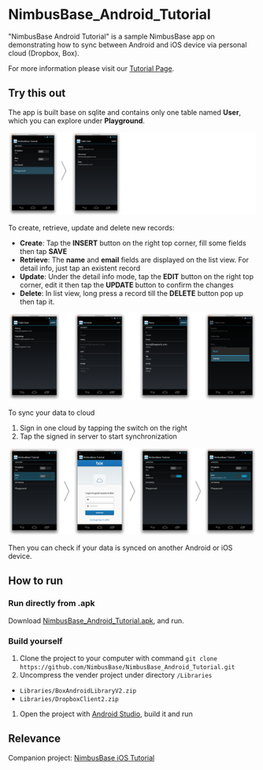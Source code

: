 NimbusBase_Android_Tutorial
===========================

"NimbusBase Android Tutorial" is a sample NimbusBase app on demonstrating how to sync between Android and iOS device via personal cloud (Dropbox, Box).

For more information please visit our [Tutorial Page](http://nimbusbase.com/articles/tutorial-android.html).

## Try this out

The app is built base on sqlite and contains only one table named **User**, which you can explore under **Playground**.

![Playground to Table User](https://raw.githubusercontent.com/NimbusBase/NimbusBase_Android_Tutorial/EditReadme/Resource/Github/img/index_to_playground.png)

To create, retrieve, update and delete new records:
+ **Create**: Tap the **INSERT** button on the right top corner, fill some fields then tap **SAVE**
+ **Retrieve**: The **name** and **email** fields are displayed on the list view. For detail info, just tap an existent record
+ **Update**: Under the detail info mode, tap the **EDIT** button on the right top corner, edit it then tap the **UPDATE** button to confirm the changes
+ **Delete**: In list view, long press a record till the **DELETE** button pop up then tap it.

![CRUD Table](https://raw.githubusercontent.com/NimbusBase/NimbusBase_Android_Tutorial/EditReadme/Resource/Github/img/CRUD.png)

To sync your data to cloud

1. Sign in one cloud by tapping the switch on the right
1. Tap the signed in server to start synchronization

![To sync](https://raw.githubusercontent.com/NimbusBase/NimbusBase_Android_Tutorial/EditReadme/Resource/Github/img/sync.png)

Then you can check if your data is synced on another Android or iOS device.

## How to run

### Run directly from .apk

Download [NimbusBase_Android_Tutorial.apk](http://nimbusbase.com/download/NimbusBase_Android_Tutorial.apk), and run.

### Build yourself

1. Clone the project to your computer with command `git clone https://github.com/NimbusBase/NimbusBase_Android_Tutorial.git`
1. Uncompress the vender project under directory `/Libraries`
  + `Libraries/BoxAndroidLibraryV2.zip`
  + `Libraries/DropboxClient2.zip`
1. Open the project with [Android Studio](https://developer.android.com/sdk/installing/studio.html), build it and run

## Relevance

Companion project: [NimbusBase iOS Tutorial](https://github.com/NimbusBase/NimbusBase_iOS_Tutorial) 
